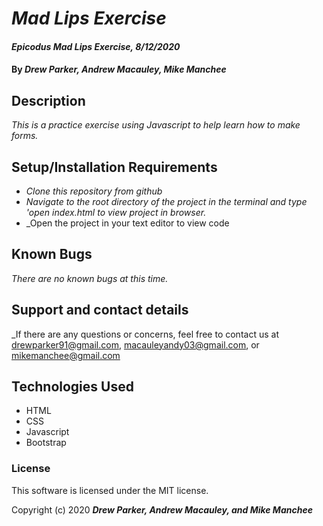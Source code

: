 # _Mad Lips Exercise_

#### _Epicodus Mad Lips Exercise, 8/12/2020_

#### By _**Drew Parker, Andrew Macauley, Mike Manchee**_

## Description

_This is a practice exercise using Javascript to help learn how to make forms._

## Setup/Installation Requirements

* _Clone this repository from github_
* _Navigate to the root directory of the project in the terminal and type 'open index.html to view project in browser._
* _Open the project in your text editor to view code

## Known Bugs

_There are no known bugs at this time._

## Support and contact details

_If there are any questions or concerns, feel free to contact us at drewparker91@gmail.com, macauleyandy03@gmail.com, or mikemanchee@gmail.com

## Technologies Used

* HTML
* CSS
* Javascript
* Bootstrap

### License

This software is licensed under the MIT license.

Copyright (c) 2020 **_Drew Parker, Andrew Macauley, and Mike Manchee_**